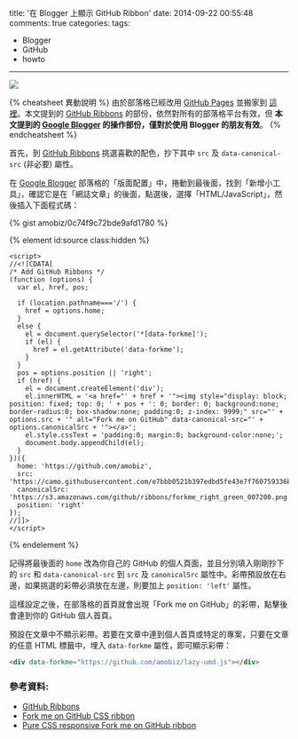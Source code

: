 title: '在 Blogger 上顯示 GitHub Ribbon'
date: 2014-09-22 00:55:48
comments: true
categories: 
tags:
  - Blogger
  - GitHub
  - howto
---
[
  ![](https://unsplash.imgix.net/3/alejandroescamilla-tenedores.jpg?q=75&fm=jpg&auto=format&s=927ccb71c1941511657cd27823e96129)
](https://unsplash.com/)

{% cheatsheet 異動說明 %}
由於部落格已經改用 [GitHub Pages](https://pages.github.com/) 並搬家到 [這裡](/)。本文提到的 [GitHub Ribbons](https://github.com/blog/273-github-ribbons) 的部份，依然對所有的部落格平台有效，但 __本文提到的 [Google Blogger](http://www.blogger.com/) 的操作部份，僅對於使用 Blogger 的朋友有效__。
{% endcheatsheet %}

首先，到 [GitHub Ribbons] 挑選喜歡的配色，抄下其中 `src` 及 `data-canonical-src` (非必要) 屬性。

在 [Google Blogger][Blogger] 部落格的「版面配置」中，捲動到最後面，找到「新增小工具」，確認它是在「網誌文章」的後面，點選後，選擇「HTML/JavaScript」，然後插入下面程式碼：

<!-- more -->
<!-- forkme https://gist.github.com/amobiz/0c74f9c72bde9afd1780 -->

<!-- github.ribbon -->
<!-- gist inno-v/7b440e836f879e7348a0 -->
{% gist amobiz/0c74f9c72bde9afd1780 %}

{% element id:source class:hidden %}
```
<script>
//<![CDATA[
/* Add GitHub Ribbons */
(function (options) {
  var el, href, pos;

  if (location.pathname==='/') {
    href = options.home;
  }
  else {
    el = document.querySelector('*[data-forkme]');
    if (el) {
      href = el.getAttribute('data-forkme');
    }
  }
  pos = options.position || 'right';
  if (href) {
    el = document.createElement('div');
    el.innerHTML = '<a href="' + href + '"><img style="display: block; position: fixed; top: 0; ' + pos + ': 0; border: 0; background:none; border-radius:0; box-shadow:none; padding:0; z-index: 9999;" src="' + options.src + '" alt="Fork me on GitHub" data-canonical-src="' + options.canonicalSrc + '"></a>';
    el.style.cssText = 'padding:0; margin:0; background-color:none;';
    document.body.appendChild(el);
  }
})({
  home: 'https://github.com/amobiz',
  src: 'https://camo.githubusercontent.com/e7bbb0521b397edbd5fe43e7f760759336b5e05f/68747470733a2f2f73332e616d617a6f6e6177732e636f6d2f6769746875622f726962626f6e732f666f726b6d655f72696768745f677265656e5f3030373230302e706e67',
  canonicalSrc: 'https://s3.amazonaws.com/github/ribbons/forkme_right_green_007200.png',
  position: 'right'
});
//]]>
</script>
```
{% endelement %}

記得將最後面的 `home` 改為你自己的 GitHub 的個人頁面，並且分別填入剛剛抄下的 `src` 和 `data-canonical-src` 到 `src` 及 `canonicalSrc` 屬性中。彩帶預設放在右邊，如果挑選的彩帶必須放在左邊，則要加上 `position: 'left'` 屬性。

這樣設定之後，在部落格的首頁就會出現「Fork me on GitHub」的彩帶，點擊後會連到你的 GitHub 個人首頁。

預設在文章中不顯示彩帶。若要在文章中連到個人首頁或特定的專案，只要在文章的任意 HTML 標籤中，埋入 `data-forkme` 屬性，即可顯示彩帶：

``` html
<div data-forkme="https://github.com/amobiz/lazy-umd.js"></div>
```

### 參考資料:

* [GitHub Ribbons]
* [Fork me on GitHub CSS ribbon][github-fork-ribbon-css]
* [Pure CSS responsive Fork me on GitHub ribbon][css-fork-on-github-ribbon] 

<!-- cross references -->


<!-- external references -->

[Blogger]: http://www.blogger.com/
[GitHub Pages]: https://pages.github.com/
[GitHub Ribbons]: https://github.com/blog/273-github-ribbons
[github-fork-ribbon-css]: https://github.com/simonwhitaker/github-fork-ribbon-css "Fork me on GitHub CSS ribbon"
[css-fork-on-github-ribbon]: https://codepo8.github.io/css-fork-on-github-ribbon/ "Pure CSS responsive Fork me on GitHub ribbon"